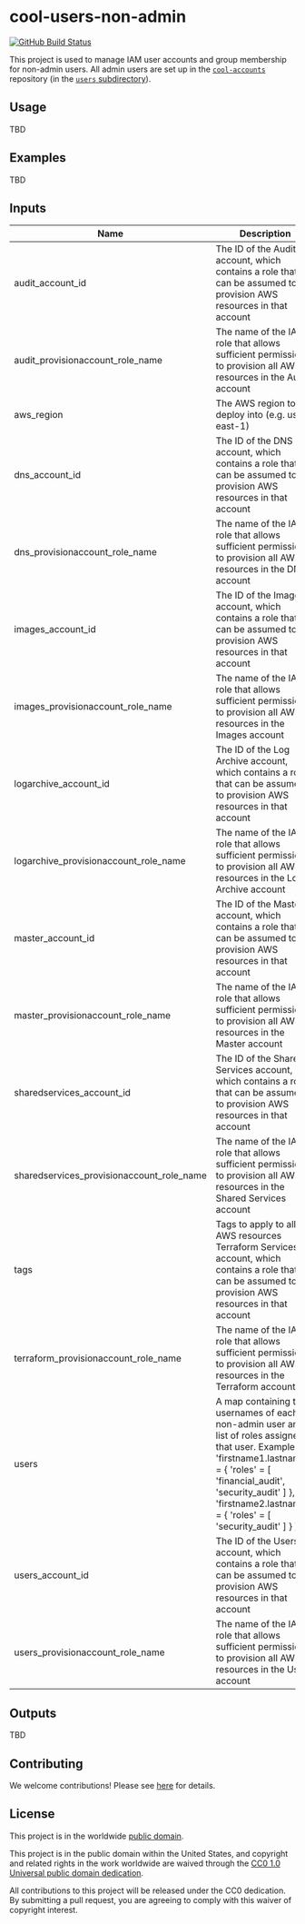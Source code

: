 # cool-users-non-admin #

[![GitHub Build Status](https://github.com/cisagov/cool-users-non-admin/workflows/build/badge.svg)](https://github.com/cisagov/cool-users-non-admin/actions)

This project is used to manage IAM user accounts and group membership for
non-admin users.  All admin users are set up in the
[`cool-accounts`](https://github.com/cisagov/cool-accounts) repository
(in the [`users` subdirectory](https://github.com/cisagov/cool-accounts/users)).

## Usage ##

TBD

## Examples ##

TBD

## Inputs ##

| Name | Description | Type | Default | Required |
|------|-------------|:----:|:-------:|:--------:|
| audit_account_id | The ID of the Audit account, which contains a role that can be assumed to provision AWS resources in that account | string | | yes |
| audit_provisionaccount_role_name | The name of the IAM role that allows sufficient permissions to provision all AWS resources in the Audit account | string | `ProvisionAccount` | no |
| aws_region | The AWS region to deploy into (e.g. us-east-1) | string | | yes |
| dns_account_id | The ID of the DNS account, which contains a role that can be assumed to provision AWS resources in that account | string | | yes |
| dns_provisionaccount_role_name | The name of the IAM role that allows sufficient permissions to provision all AWS resources in the DNS account | string | `ProvisionAccount` | no |
| images_account_id | The ID of the Images account, which contains a role that can be assumed to provision AWS resources in that account | string | | yes |
| images_provisionaccount_role_name | The name of the IAM role that allows sufficient permissions to provision all AWS resources in the Images account | string | `ProvisionAccount` | no |
| logarchive_account_id | The ID of the Log Archive account, which contains a role that can be assumed to provision AWS resources in that account | string | | yes |
| logarchive_provisionaccount_role_name | The name of the IAM role that allows sufficient permissions to provision all AWS resources in the Log Archive account | string | `ProvisionAccount` | no |
| master_account_id | The ID of the Master account, which contains a role that can be assumed to provision AWS resources in that account | string | | yes |
| master_provisionaccount_role_name | The name of the IAM role that allows sufficient permissions to provision all AWS resources in the Master account | string | `ProvisionAccount` | no |
| sharedservices_account_id | The ID of the Shared Services account, which contains a role that can be assumed to provision AWS resources in that account | string | | yes |
| sharedservices_provisionaccount_role_name | The name of the IAM role that allows sufficient permissions to provision all AWS resources in the Shared Services account | string | `ProvisionAccount` | no |
| tags | Tags to apply to all AWS resources Terraform Services account, which contains a role that can be assumed to provision AWS resources in that account | string | | yes |
| terraform_provisionaccount_role_name | The name of the IAM role that allows sufficient permissions to provision all AWS resources in the Terraform account | string | `ProvisionAccount` | no |
| users | A map containing the usernames of each non-admin user and a list of roles assigned to that user.  Example: { 'firstname1.lastname1' = { 'roles' = [ 'financial_audit', 'security_audit' ] },  'firstname2.lastname2' = { 'roles' = [ 'security_audit' ] } } | map | | yes |
| users_account_id | The ID of the Users account, which contains a role that can be assumed to provision AWS resources in that account | string | | yes |
| users_provisionaccount_role_name | The name of the IAM role that allows sufficient permissions to provision all AWS resources in the Users account | string | `ProvisionAccount` | no |

## Outputs ##

TBD

## Contributing ##

We welcome contributions!  Please see [here](CONTRIBUTING.md) for
details.

## License ##

This project is in the worldwide [public domain](LICENSE).

This project is in the public domain within the United States, and
copyright and related rights in the work worldwide are waived through
the [CC0 1.0 Universal public domain
dedication](https://creativecommons.org/publicdomain/zero/1.0/).

All contributions to this project will be released under the CC0
dedication. By submitting a pull request, you are agreeing to comply
with this waiver of copyright interest.
